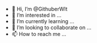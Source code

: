 - 👋 Hi, I’m @GithuberWlt
- 👀 I’m interested in ...
- 🌱 I’m currently learning ...
- 💞️ I’m looking to collaborate on ...
- 📫 How to reach me ...

<!---
GithuberWlt/GithuberWlt is a ✨ special ✨ repository because its `README.md` (this file) appears on your GitHub profile.
You can click the Preview link to take a look at your changes.
--->
